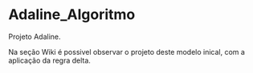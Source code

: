 # Adaline_Algoritmo

Projeto Adaline. 

Na seção Wiki é possivel observar o projeto deste modelo inical, com a aplicação da regra delta.
